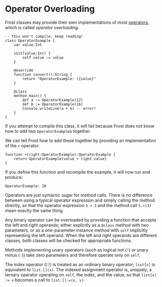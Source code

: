 Operator Overloading
====================

Frost classes may provide their own implementations of most [operators](operators.html), which is
called *operator overloading*.

    -- this won't compile, keep reading!
    class OperatorExample {
        var value:Int

        init(value:Int) {
            self.value := value
        }

        @override
        function convert():String {
            return "OperatorExample: \{value}"
        }

        @class
        method main() {
            def a := OperatorExample(12)
            def b := OperatorExample(16)
            Console.writeLine(a + b) -- error!
        }
    }

If you attempt to compile this class, it will fail because Frost does not know how to add two 
`OperatorExample`s together.

We can tell Frost how to add these together by providing an implementation of the `+` operator:

    function +(right:OperatorExample):OperatorExample {
        return OperatorExample(value + right.value)
    }

If you define this function and recompile the example, it will now run and produce:

    OperatorExample: 28

Operators are just syntactic sugar for method calls. There is no difference between using a typical
operator expression and simply calling the method directly, so that the operator expression `5 + 3`
and the method call `5.+(3)` mean exactly the same thing.

Any binary operator can be overloaded by providing a function that accepts the left and right
operands; either explicitly as a `@class` method with two parameters, or as a one-parameter instance
method with `self` implicitly representing the left operand. When the left and right operands are
different classes, both classes will be checked for appropriate functions.

Methods implementing unary operators (such as logical not (`!`) or unary minus (`-`)) take zero
parameters and therefore operate only on `self`.

The index operator (`[]`) is treated as an ordinary binary operator; `list[x]` is equivalent to
`list.[](x)`. The indexed assignment operator is, uniquely, a ternary operator operating on `self`,
the index, and the value, so that `list[x] := v` becomes a call to `list.[]:=(x, v)`.

